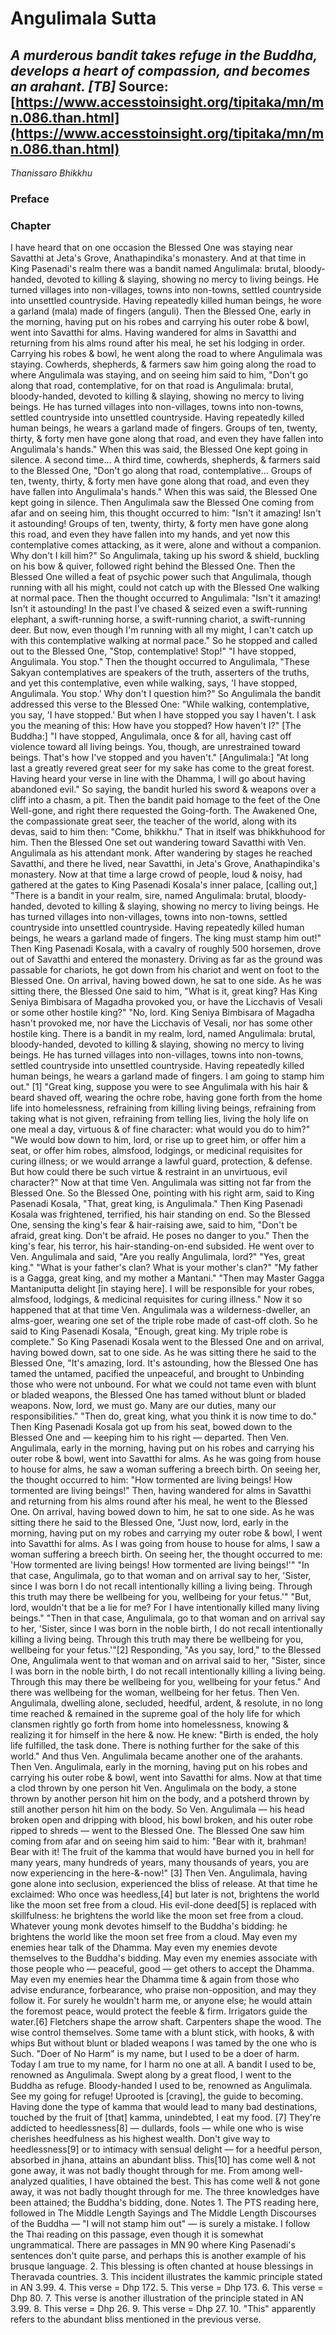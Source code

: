 # Angulimala Sutta
*A murderous bandit takes refuge in the Buddha, develops a heart of compassion, and becomes an arahant. [TB]*
Source: [https://www.accesstoinsight.org/tipitaka/mn/mn.086.than.html](https://www.accesstoinsight.org/tipitaka/mn/mn.086.than.html)
---
*Thanissaro Bhikkhu*
### Preface
### Chapter
I have heard that on one occasion the Blessed One was staying near Savatthi at Jeta's Grove, Anathapindika's monastery. And at that time in King Pasenadi's realm there was a bandit named Angulimala: brutal, bloody-handed, devoted to killing & slaying, showing no mercy to living beings. He turned villages into non-villages, towns into non-towns, settled countryside into unsettled countryside. Having repeatedly killed human beings, he wore a garland (mala) made of fingers (anguli).
Then the Blessed One, early in the morning, having put on his robes and carrying his outer robe & bowl, went into Savatthi for alms. Having wandered for alms in Savatthi and returning from his alms round after his meal, he set his lodging in order. Carrying his robes & bowl, he went along the road to where Angulimala was staying. Cowherds, shepherds, & farmers saw him going along the road to where Angulimala was staying, and on seeing him said to him, "Don't go along that road, contemplative, for on that road is Angulimala: brutal, bloody-handed, devoted to killing & slaying, showing no mercy to living beings. He has turned villages into non-villages, towns into non-towns, settled countryside into unsettled countryside. Having repeatedly killed human beings, he wears a garland made of fingers. Groups of ten, twenty, thirty, & forty men have gone along that road, and even they have fallen into Angulimala's hands." When this was said, the Blessed One kept going in silence.
A second time... A third time, cowherds, shepherds, & farmers said to the Blessed One, "Don't go along that road, contemplative... Groups of ten, twenty, thirty, & forty men have gone along that road, and even they have fallen into Angulimala's hands." When this was said, the Blessed One kept going in silence.
Then Angulimala saw the Blessed One coming from afar and on seeing him, this thought occurred to him: "Isn't it amazing! Isn't it astounding! Groups of ten, twenty, thirty, & forty men have gone along this road, and even they have fallen into my hands, and yet now this contemplative comes attacking, as it were, alone and without a companion. Why don't I kill him?" So Angulimala, taking up his sword & shield, buckling on his bow & quiver, followed right behind the Blessed One.
Then the Blessed One willed a feat of psychic power such that Angulimala, though running with all his might, could not catch up with the Blessed One walking at normal pace. Then the thought occurred to Angulimala: "Isn't it amazing! Isn't it astounding! In the past I've chased & seized even a swift-running elephant, a swift-running horse, a swift-running chariot, a swift-running deer. But now, even though I'm running with all my might, I can't catch up with this contemplative walking at normal pace." So he stopped and called out to the Blessed One, "Stop, contemplative! Stop!"
"I have stopped, Angulimala. You stop."
Then the thought occurred to Angulimala, "These Sakyan contemplatives are speakers of the truth, asserters of the truths, and yet this contemplative, even while walking, says, 'I have stopped, Angulimala. You stop.' Why don't I question him?"
So Angulimala the bandit addressed this verse to the Blessed One:
"While walking, contemplative,
you say, 'I have stopped.'
But when I have stopped
you say I haven't.
I ask you the meaning of this:
How have you stopped?
How haven't I?"
[The Buddha:]
"I have stopped, Angulimala,
once & for all,
having cast off violence
toward all living beings.
You, though,
are unrestrained toward beings.
That's how I've stopped
and you haven't."
[Angulimala:]
"At long last a greatly revered great seer
	for my sake
has come to the great forest.
Having heard your verse
in line with the Dhamma,
I will go about
having abandoned evil."
So saying, the bandit
hurled his sword & weapons
	over a cliff
	into a chasm,
	   a pit.
Then the bandit paid homage
to the feet of the One Well-gone,
and right there requested the Going-forth.
The Awakened One,
the compassionate great seer,
the teacher of the world, along with its devas,
said to him then:
	"Come, bhikkhu."
That in itself
was bhikkhuhood for him.
Then the Blessed One set out wandering toward Savatthi with Ven. Angulimala as his attendant monk. After wandering by stages he reached Savatthi, and there he lived, near Savatthi, in Jeta's Grove, Anathapindika's monastery.
Now at that time a large crowd of people, loud & noisy, had gathered at the gates to King Pasenadi Kosala's inner palace, [calling out,] "There is a bandit in your realm, sire, named Angulimala: brutal, bloody-handed, devoted to killing & slaying, showing no mercy to living beings. He has turned villages into non-villages, towns into non-towns, settled countryside into unsettled countryside. Having repeatedly killed human beings, he wears a garland made of fingers. The king must stamp him out!"
Then King Pasenadi Kosala, with a cavalry of roughly 500 horsemen, drove out of Savatthi and entered the monastery. Driving as far as the ground was passable for chariots, he got down from his chariot and went on foot to the Blessed One. On arrival, having bowed down, he sat to one side. As he was sitting there, the Blessed One said to him, "What is it, great king? Has King Seniya Bimbisara of Magadha provoked you, or have the Licchavis of Vesali or some other hostile king?"
"No, lord. King Seniya Bimbisara of Magadha hasn't provoked me, nor have the Licchavis of Vesali, nor has some other hostile king. There is a bandit in my realm, lord, named Angulimala: brutal, bloody-handed, devoted to killing & slaying, showing no mercy to living beings. He has turned villages into non-villages, towns into non-towns, settled countryside into unsettled countryside. Having repeatedly killed human beings, he wears a garland made of fingers. I am going to stamp him out." [1]
"Great king, suppose you were to see Angulimala with his hair & beard shaved off, wearing the ochre robe, having gone forth from the home life into homelessness, refraining from killing living beings, refraining from taking what is not given, refraining from telling lies, living the holy life on one meal a day, virtuous & of fine character: what would you do to him?"
"We would bow down to him, lord, or rise up to greet him, or offer him a seat, or offer him robes, almsfood, lodgings, or medicinal requisites for curing illness; or we would arrange a lawful guard, protection, & defense. But how could there be such virtue & restraint in an unvirtuous, evil character?"
Now at that time Ven. Angulimala was sitting not far from the Blessed One. So the Blessed One, pointing with his right arm, said to King Pasenadi Kosala, "That, great king, is Angulimala." Then King Pasenadi Kosala was frightened, terrified, his hair standing on end. So the Blessed One, sensing the king's fear & hair-raising awe, said to him, "Don't be afraid, great king. Don't be afraid. He poses no danger to you."
Then the king's fear, his terror, his hair-standing-on-end subsided. He went over to Ven. Angulimala and said, "Are you really Angulimala, lord?"
"Yes, great king."
"What is your father's clan? What is your mother's clan?"
"My father is a Gagga, great king, and my mother a Mantani."
"Then may Master Gagga Mantaniputta delight [in staying here]. I will be responsible for your robes, almsfood, lodgings, & medicinal requisites for curing illness."
Now it so happened that at that time Ven. Angulimala was a wilderness-dweller, an alms-goer, wearing one set of the triple robe made of cast-off cloth. So he said to King Pasenadi Kosala, "Enough, great king. My triple robe is complete."
So King Pasenadi Kosala went to the Blessed One and on arrival, having bowed down, sat to one side. As he was sitting there he said to the Blessed One, "It's amazing, lord. It's astounding, how the Blessed One has tamed the untamed, pacified the unpeaceful, and brought to Unbinding those who were not unbound. For what we could not tame even with blunt or bladed weapons, the Blessed One has tamed without blunt or bladed weapons. Now, lord, we must go. Many are our duties, many our responsibilities."
"Then do, great king, what you think it is now time to do."
Then King Pasenadi Kosala got up from his seat, bowed down to the Blessed One and — keeping him to his right — departed.
Then Ven. Angulimala, early in the morning, having put on his robes and carrying his outer robe & bowl, went into Savatthi for alms. As he was going from house to house for alms, he saw a woman suffering a breech birth. On seeing her, the thought occurred to him: "How tormented are living beings! How tormented are living beings!" Then, having wandered for alms in Savatthi and returning from his alms round after his meal, he went to the Blessed One. On arrival, having bowed down to him, he sat to one side. As he was sitting there he said to the Blessed One, "Just now, lord, early in the morning, having put on my robes and carrying my outer robe & bowl, I went into Savatthi for alms. As I was going from house to house for alms, I saw a woman suffering a breech birth. On seeing her, the thought occurred to me: 'How tormented are living beings! How tormented are living beings!'"
"In that case, Angulimala, go to that woman and on arrival say to her, 'Sister, since I was born I do not recall intentionally killing a living being. Through this truth may there be wellbeing for you, wellbeing for your fetus.'"
"But, lord, wouldn't that be a lie for me? For I have intentionally killed many living beings."
"Then in that case, Angulimala, go to that woman and on arrival say to her, 'Sister, since I was born in the noble birth, I do not recall intentionally killing a living being. Through this truth may there be wellbeing for you, wellbeing for your fetus.'"[2]
Responding, "As you say, lord," to the Blessed One, Angulimala went to that woman and on arrival said to her, "Sister, since I was born in the noble birth, I do not recall intentionally killing a living being. Through this may there be wellbeing for you, wellbeing for your fetus." And there was wellbeing for the woman, wellbeing for her fetus.
Then Ven. Angulimala, dwelling alone, secluded, heedful, ardent, & resolute, in no long time reached & remained in the supreme goal of the holy life for which clansmen rightly go forth from home into homelessness, knowing & realizing it for himself in the here & now. He knew: "Birth is ended, the holy life fulfilled, the task done. There is nothing further for the sake of this world." And thus Ven. Angulimala became another one of the arahants.
Then Ven. Angulimala, early in the morning, having put on his robes and carrying his outer robe & bowl, went into Savatthi for alms. Now at that time a clod thrown by one person hit Ven. Angulimala on the body, a stone thrown by another person hit him on the body, and a potsherd thrown by still another person hit him on the body. So Ven. Angulimala — his head broken open and dripping with blood, his bowl broken, and his outer robe ripped to shreds — went to the Blessed One. The Blessed One saw him coming from afar and on seeing him said to him: "Bear with it, brahman! Bear with it! The fruit of the kamma that would have burned you in hell for many years, many hundreds of years, many thousands of years, you are now experiencing in the here-&-now!" [3]
Then Ven. Angulimala, having gone alone into seclusion, experienced the bliss of release. At that time he exclaimed:
Who once was heedless,[4] 
but later is not,
	brightens the world
	like the moon set free from a cloud.
His evil-done deed[5] 
is replaced with skillfulness:
	he brightens the world
	like the moon set free from a cloud.
Whatever young monk
devotes himself
to the Buddha's bidding:
	he brightens the world
	like the moon set free from a cloud.
May even my enemies
	hear talk of the Dhamma.
May even my enemies
	devote themselves
	to the Buddha's bidding.
May even my enemies
	associate with those people
	who — peaceful, good —
	get others to accept the Dhamma.
May even my enemies
	hear the Dhamma time & again
	from those who advise  endurance,
	               forbearance,
	who praise non-opposition,
and may they follow it.
For surely he wouldn't harm me,
or anyone else;
he would attain     the foremost peace,
would protect   the feeble & firm.
Irrigators guide   the water.[6] 
Fletchers shape     the arrow shaft.
Carpenters shape    the wood.
The wise control
	       themselves.
Some tame with a blunt stick,
with hooks, & with whips
But without blunt or bladed weapons
I was tamed by the one who is Such.
"Doer of No Harm" is my name,
but I used to be a doer of harm.
Today I am true to my name,
for I harm no one at all.
   A bandit
	I used to be,
renowned as Angulimala.
Swept along by a great flood,
I went to the Buddha as refuge.
   Bloody-handed
	I used to be,
renowned as Angulimala.
See my going for refuge!
Uprooted is [craving],
the guide to becoming.
Having done the type of kamma
that would lead to many
bad destinations,
touched by the fruit of [that] kamma,
unindebted, I eat my food. [7] 
They're addicted to heedlessness[8] 
 — dullards, fools —
while one who is wise
cherishes heedfulness
as his highest wealth.
Don't give way to heedlessness[9] 
	or to intimacy
	with sensual delight —
for a heedful person,
absorbed in jhana,
attains an abundant bliss.
This[10] has come well & not gone away,
it was not badly thought through for me.
From among well-analyzed qualities,
	I have obtained
	the best.
This has come well & not gone away,
it was not badly thought through for me.
	The three knowledges
	have been attained;
	the Buddha's bidding,
	       done.
Notes
1.
The PTS reading here, followed in The Middle Length Sayings and The Middle Length Discourses of the Buddha — "I will not stamp him out" — is surely a mistake. I follow the Thai reading on this passage, even though it is somewhat ungrammatical. There are passages in MN 90 where King Pasenadi's sentences don't quite parse, and perhaps this is another example of his brusque language.
2.
This blessing is often chanted at house blessings in Theravada countries.
3.
This incident illustrates the kammic principle stated in AN 3.99.
4.
This verse = Dhp 172.
5.
This verse = Dhp 173.
6.
This verse = Dhp 80.
7.
This verse is another illustration of the principle stated in AN 3.99.
8.
This verse = Dhp 26.
9.
This verse = Dhp 27.
10.
"This" apparently refers to the abundant bliss mentioned in the previous verse.